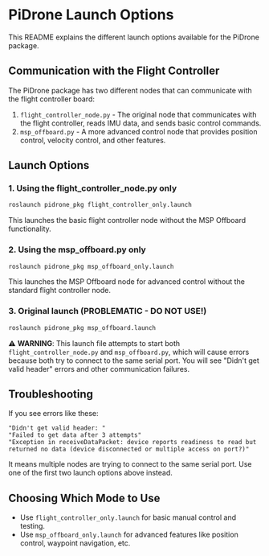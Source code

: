# PiDrone Launch Options

This README explains the different launch options available for the PiDrone package.

## Communication with the Flight Controller

The PiDrone package has two different nodes that can communicate with the flight controller board:

1. `flight_controller_node.py` - The original node that communicates with the flight controller, reads IMU data, and sends basic control commands.
2. `msp_offboard.py` - A more advanced control node that provides position control, velocity control, and other features.

## Launch Options

### 1. Using the flight_controller_node.py only

```bash
roslaunch pidrone_pkg flight_controller_only.launch
```

This launches the basic flight controller node without the MSP Offboard functionality.

### 2. Using the msp_offboard.py only

```bash
roslaunch pidrone_pkg msp_offboard_only.launch
```

This launches the MSP Offboard node for advanced control without the standard flight controller node.

### 3. Original launch (PROBLEMATIC - DO NOT USE!)

```bash
roslaunch pidrone_pkg msp_offboard.launch
```

⚠️ **WARNING**: This launch file attempts to start both `flight_controller_node.py` and `msp_offboard.py`, which will cause errors because both try to connect to the same serial port. You will see "Didn't get valid header" errors and other communication failures.

## Troubleshooting

If you see errors like these:
```
"Didn't get valid header: "
"Failed to get data after 3 attempts"
"Exception in receiveDataPacket: device reports readiness to read but returned no data (device disconnected or multiple access on port?)"
```

It means multiple nodes are trying to connect to the same serial port. Use one of the first two launch options above instead.

## Choosing Which Mode to Use

- Use `flight_controller_only.launch` for basic manual control and testing.
- Use `msp_offboard_only.launch` for advanced features like position control, waypoint navigation, etc. 